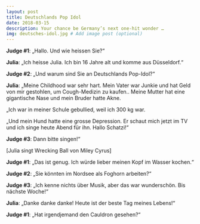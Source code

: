 ```yaml
---
layout: post
title: Deutschlands Pop Idol
date: 2018-03-15
description: Your chance be Germany’s next one-hit wonder …
img: deutsches-idol.jpg # Add image post (optional)
---
```


**Judge #1**: „Hallo. Und wie heissen Sie?“

**Julia**: „Ich heisse Julia. Ich bin 16 Jahre alt und komme aus Düsseldorf.“

**Judge #2**: „Und warum sind Sie an Deutschlands Pop-Idol?“

**Julia**: „Meine Childhood war sehr hart. Mein Vater war Junkie und hat Geld von mir gestohlen, um Cough-Medizin zu kaufen.. Meine Mutter hat eine gigantische Nase und mein Bruder hatte Akne.

„Ich war in meiner Schule gebullied, weil ich 300 kg war.

„Und mein Hund hatte eine grosse Depression. Er schaut mich jetzt im TV und ich singe heute Abend für ihn. Hallo Schatzi!“

**Judge #3**: Dann bitte singen!“

[Julia singt Wrecking Ball von Miley Cyrus]

**Judge #1**: „Das ist genug. Ich würde lieber meinen Kopf im Wasser kochen.“

**Judge #2**: „Sie könnten im Nordsee als Foghorn arbeiten?“

**Judge #3**: „Ich kenne nichts über Musik, aber das war wunderschön. Bis nächste Woche!“

**Julia**: „Danke danke danke! Heute ist der beste Tag meines Lebens!“

**Judge #1**: „Hat irgendjemand den Cauldron gesehen?“







